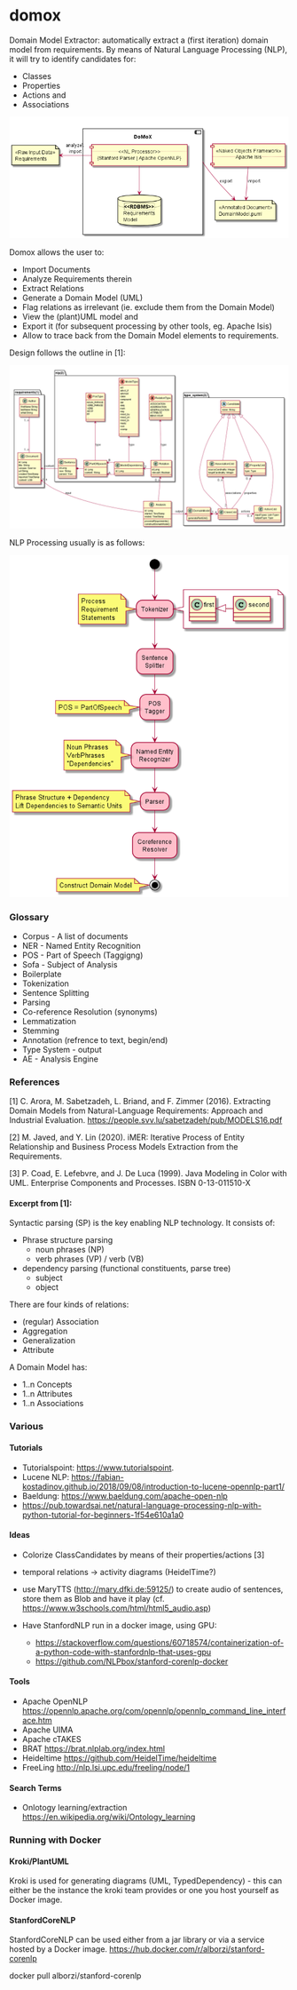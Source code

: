 # domox
Domain Model Extractor: automatically extract a (first iteration) domain model from requirements.
By means of Natural Language Processing (NLP), it will try to identify candidates for:

* Classes
* Properties
* Actions and
* Associations

![Preview](./docs/BigPicture.png)

Domox allows the user to:
* Import Documents
* Analyze Requirements therein
* Extract Relations
* Generate a Domain Model (UML)
* Flag relations as irrelevant (ie. exclude them from the Domain Model)
* View the (plant)UML model and
* Export it (for subsequent processing by other tools, eg. Apache Isis)
* Allow to trace back from the Domain Model elements to requirements.  

Design follows the outline in [1]:

![Preview](./docs/DomoxClassDiagram.png) 

NLP Processing usually is as follows:

![Preview](./docs/Pipeline.png)


### Glossary
* Corpus - A list of documents
* NER - Named Entity Recognition
* POS - Part of Speech (Taggigng)
* Sofa - Subject of Analysis
* Boilerplate
* Tokenization
* Sentence Splitting
* Parsing
* Co-reference Resolution (synonyms)
* Lemmatization
* Stemming
* Annotation (refrence to text, begin/end)
* Type System - output 
* AE - Analysis Engine


### References
[1] C. Arora, M. Sabetzadeh, L. Briand, and F. Zimmer (2016). 
Extracting Domain Models from Natural-Language Requirements: 
Approach and Industrial Evaluation. 
https://people.svv.lu/sabetzadeh/pub/MODELS16.pdf

[2] M. Javed, and Y. Lin (2020). iMER: Iterative Process of Entity Relationship and Business Process Models Extraction from the Requirements.

[3] P. Coad, E. Lefebvre, and J. De Luca (1999). 
Java Modeling in Color with UML.
Enterprise Components and Processes.
ISBN 0-13-011510-X

#### Excerpt from [1]:
Syntactic parsing (SP) is the key enabling NLP technology.
It consists of:
* Phrase structure parsing
    * noun phrases (NP) 
    * verb phrases (VP) / verb (VB)
* dependency parsing (functional constituents, parse tree)
    * subject
    * object
    
There are four kinds of relations:
* (regular) Association
* Aggregation
* Generalization
* Attribute

A Domain Model has:
* 1..n Concepts
* 1..n Attributes
* 1..n Associations 

### Various
#### Tutorials
* Tutorialspoint: https://www.tutorialspoint.
* Lucene NLP: https://fabian-kostadinov.github.io/2018/09/08/introduction-to-lucene-opennlp-part1/
* Baeldung: https://www.baeldung.com/apache-open-nlp
* https://pub.towardsai.net/natural-language-processing-nlp-with-python-tutorial-for-beginners-1f54e610a1a0

#### Ideas
* Colorize ClassCandidates by means of their properties/actions [3]
* temporal relations -> activity diagrams (HeidelTime?)
* use MaryTTS (http://mary.dfki.de:59125/) to create audio of sentences, store them as Blob and have it play (cf. https://www.w3schools.com/html/html5_audio.asp)
  
* Have StanfordNLP run in a docker image, using GPU:
  * https://stackoverflow.com/questions/60718574/containerization-of-a-python-code-with-stanfordnlp-that-uses-gpu
  * https://github.com/NLPbox/stanford-corenlp-docker
  
#### Tools
* Apache OpenNLP https://opennlp.apache.org/com/opennlp/opennlp_command_line_interface.htm
* Apache UIMA
* Apache cTAKES
* BRAT https://brat.nlplab.org/index.html
* Heideltime https://github.com/HeidelTime/heideltime
* FreeLing http://nlp.lsi.upc.edu/freeling/node/1

#### Search Terms
* Onlotogy learning/extraction https://en.wikipedia.org/wiki/Ontology_learning

### Running with Docker
#### Kroki/PlantUML
Kroki is used for generating diagrams (UML, TypedDependency) - this can either be the instance the kroki team provides or one you host yourself as Docker image.

#### StanfordCoreNLP
StanfordCoreNLP can be used either from a jar library or via a service hosted by a Docker image.
https://hub.docker.com/r/alborzi/stanford-corenlp

 docker pull alborzi/stanford-corenlp

